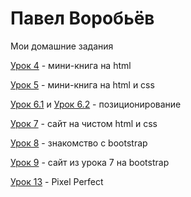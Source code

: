 

# Павел Воробьёв

Мои домашние задания

[Урок 4](https://pavelvorobev.github.io/lesson_4/) - мини-книга на html

[Урок 5](https://pavelvorobev.github.io/lesson_5/) - мини-книга на html и css

[Урок 6.1](https://pavelvorobev.github.io/lesson_6.1/) и [Урок 6.2](https://pavelvorobev.github.io/lesson_6.2/) - позиционирование

[Урок 7](https://pavelvorobev.github.io/lesson_7/) - сайт на чистом html и css

[Урок 8](https://pavelvorobev.github.io/lesson_8/) - знакомство с bootstrap

[Урок 9](https://pavelvorobev.github.io/lesson_9/) - сайт из урока 7 на bootstrap

[Урок 13](https://pavelvorobev.github.io/lesson_13/) - Pixel Perfect


